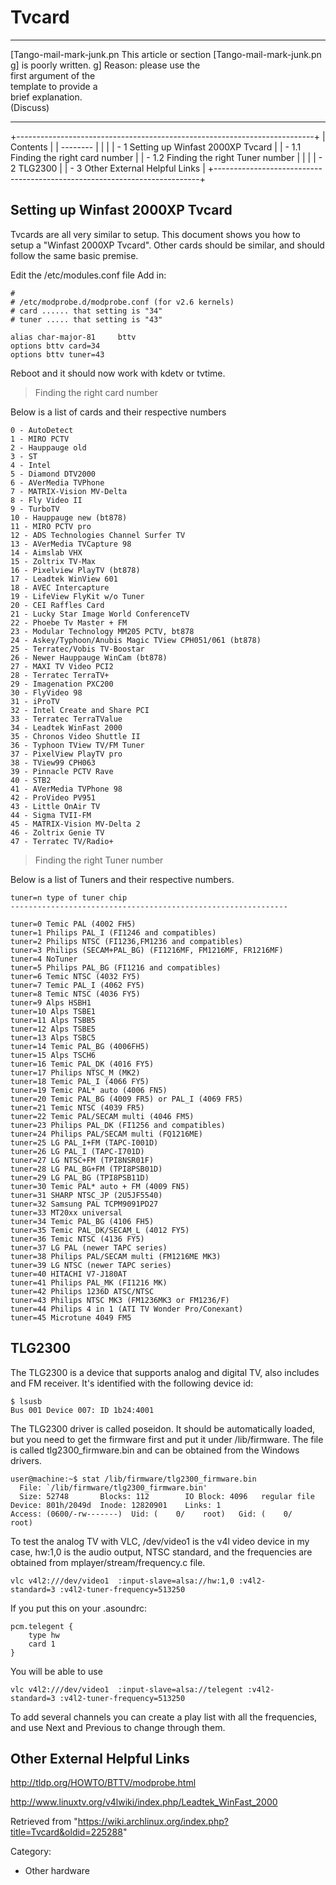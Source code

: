 Tvcard
======

  ------------------------ ------------------------ ------------------------
  [Tango-mail-mark-junk.pn This article or section  [Tango-mail-mark-junk.pn
  g]                       is poorly written.       g]
                           Reason: please use the   
                           first argument of the    
                           template to provide a    
                           brief explanation.       
                           (Discuss)                
  ------------------------ ------------------------ ------------------------

+--------------------------------------------------------------------------+
| Contents                                                                 |
| --------                                                                 |
|                                                                          |
| -   1 Setting up Winfast 2000XP Tvcard                                   |
|     -   1.1 Finding the right card number                                |
|     -   1.2 Finding the right Tuner number                               |
|                                                                          |
| -   2 TLG2300                                                            |
| -   3 Other External Helpful Links                                       |
+--------------------------------------------------------------------------+

Setting up Winfast 2000XP Tvcard
--------------------------------

Tvcards are all very similar to setup. This document shows you how to
setup a "Winfast 2000XP Tvcard". Other cards should be similar, and
should follow the same basic premise.

Edit the /etc/modules.conf file Add in:

    #
    # /etc/modprobe.d/modprobe.conf (for v2.6 kernels)
    # card ...... that setting is "34"
    # tuner ..... that setting is "43"

    alias char-major-81     bttv
    options bttv card=34
    options bttv tuner=43 

Reboot and it should now work with kdetv or tvtime.

> Finding the right card number

Below is a list of cards and their respective numbers

    0 - AutoDetect
    1 - MIRO PCTV
    2 - Hauppauge old
    3 - ST
    4 - Intel
    5 - Diamond DTV2000
    6 - AVerMedia TVPhone
    7 - MATRIX-Vision MV-Delta
    8 - Fly Video II
    9 - TurboTV
    10 - Hauppauge new (bt878)
    11 - MIRO PCTV pro
    12 - ADS Technologies Channel Surfer TV
    13 - AVerMedia TVCapture 98
    14 - Aimslab VHX
    15 - Zoltrix TV-Max
    16 - Pixelview PlayTV (bt878)
    17 - Leadtek WinView 601
    18 - AVEC Intercapture
    19 - LifeView FlyKit w/o Tuner
    20 - CEI Raffles Card
    21 - Lucky Star Image World ConferenceTV
    22 - Phoebe Tv Master + FM
    23 - Modular Technology MM205 PCTV, bt878
    24 - Askey/Typhoon/Anubis Magic TView CPH051/061 (bt878)
    25 - Terratec/Vobis TV-Boostar
    26 - Newer Hauppauge WinCam (bt878)
    27 - MAXI TV Video PCI2
    28 - Terratec TerraTV+
    29 - Imagenation PXC200
    30 - FlyVideo 98
    31 - iProTV
    32 - Intel Create and Share PCI
    33 - Terratec TerraTValue
    34 - Leadtek WinFast 2000
    35 - Chronos Video Shuttle II
    36 - Typhoon TView TV/FM Tuner
    37 - PixelView PlayTV pro
    38 - TView99 CPH063
    39 - Pinnacle PCTV Rave
    40 - STB2
    41 - AVerMedia TVPhone 98
    42 - ProVideo PV951
    43 - Little OnAir TV
    44 - Sigma TVII-FM
    45 - MATRIX-Vision MV-Delta 2
    46 - Zoltrix Genie TV
    47 - Terratec TV/Radio+ 

> Finding the right Tuner number

Below is a list of Tuners and their respective numbers.

    tuner=n type of tuner chip
    --------------------------------------------------------------

    tuner=0 Temic PAL (4002 FH5)
    tuner=1 Philips PAL_I (FI1246 and compatibles)
    tuner=2 Philips NTSC (FI1236,FM1236 and compatibles)
    tuner=3 Philips (SECAM+PAL_BG) (FI1216MF, FM1216MF, FR1216MF)
    tuner=4 NoTuner
    tuner=5 Philips PAL_BG (FI1216 and compatibles)
    tuner=6 Temic NTSC (4032 FY5)
    tuner=7 Temic PAL_I (4062 FY5)
    tuner=8 Temic NTSC (4036 FY5)
    tuner=9 Alps HSBH1
    tuner=10 Alps TSBE1
    tuner=11 Alps TSBB5
    tuner=12 Alps TSBE5
    tuner=13 Alps TSBC5
    tuner=14 Temic PAL_BG (4006FH5)
    tuner=15 Alps TSCH6
    tuner=16 Temic PAL_DK (4016 FY5)
    tuner=17 Philips NTSC_M (MK2)
    tuner=18 Temic PAL_I (4066 FY5)
    tuner=19 Temic PAL* auto (4006 FN5)
    tuner=20 Temic PAL_BG (4009 FR5) or PAL_I (4069 FR5)
    tuner=21 Temic NTSC (4039 FR5)
    tuner=22 Temic PAL/SECAM multi (4046 FM5)
    tuner=23 Philips PAL_DK (FI1256 and compatibles)
    tuner=24 Philips PAL/SECAM multi (FQ1216ME)
    tuner=25 LG PAL_I+FM (TAPC-I001D)
    tuner=26 LG PAL_I (TAPC-I701D)
    tuner=27 LG NTSC+FM (TPI8NSR01F)
    tuner=28 LG PAL_BG+FM (TPI8PSB01D)
    tuner=29 LG PAL_BG (TPI8PSB11D)
    tuner=30 Temic PAL* auto + FM (4009 FN5)
    tuner=31 SHARP NTSC_JP (2U5JF5540)
    tuner=32 Samsung PAL TCPM9091PD27
    tuner=33 MT20xx universal
    tuner=34 Temic PAL_BG (4106 FH5)
    tuner=35 Temic PAL_DK/SECAM_L (4012 FY5)
    tuner=36 Temic NTSC (4136 FY5)
    tuner=37 LG PAL (newer TAPC series)
    tuner=38 Philips PAL/SECAM multi (FM1216ME MK3)
    tuner=39 LG NTSC (newer TAPC series)
    tuner=40 HITACHI V7-J180AT
    tuner=41 Philips PAL_MK (FI1216 MK)
    tuner=42 Philips 1236D ATSC/NTSC
    tuner=43 Philips NTSC MK3 (FM1236MK3 or FM1236/F)
    tuner=44 Philips 4 in 1 (ATI TV Wonder Pro/Conexant)
    tuner=45 Microtune 4049 FM5 

TLG2300
-------

The TLG2300 is a device that supports analog and digital TV, also
includes and FM receiver. It's identified with the following device id:

    $ lsusb
    Bus 001 Device 007: ID 1b24:4001

The TLG2300 driver is called poseidon. It should be automatically
loaded, but you need to get the firmware first and put it under
/lib/firmware. The file is called tlg2300_firmware.bin and can be
obtained from the Windows drivers.

    user@machine:~$ stat /lib/firmware/tlg2300_firmware.bin 
      File: `/lib/firmware/tlg2300_firmware.bin'
      Size: 52748     	Blocks: 112        IO Block: 4096   regular file
    Device: 801h/2049d	Inode: 12820901    Links: 1
    Access: (0600/-rw-------)  Uid: (    0/    root)   Gid: (    0/    root)

To test the analog TV with VLC, /dev/video1 is the v4l video device in
my case, hw:1,0 is the audio output, NTSC standard, and the frequencies
are obtained from mplayer/stream/frequency.c file.

    vlc v4l2:///dev/video1  :input-slave=alsa://hw:1,0 :v4l2-standard=3 :v4l2-tuner-frequency=513250

If you put this on your .asoundrc:

    pcm.telegent {
    	type hw
    	card 1
    }

You will be able to use

    vlc v4l2:///dev/video1  :input-slave=alsa://telegent :v4l2-standard=3 :v4l2-tuner-frequency=513250

To add several channels you can create a play list with all the
frequencies, and use Next and Previous to change through them.

Other External Helpful Links
----------------------------

http://tldp.org/HOWTO/BTTV/modprobe.html

http://www.linuxtv.org/v4lwiki/index.php/Leadtek_WinFast_2000

Retrieved from
"https://wiki.archlinux.org/index.php?title=Tvcard&oldid=225288"

Category:

-   Other hardware

